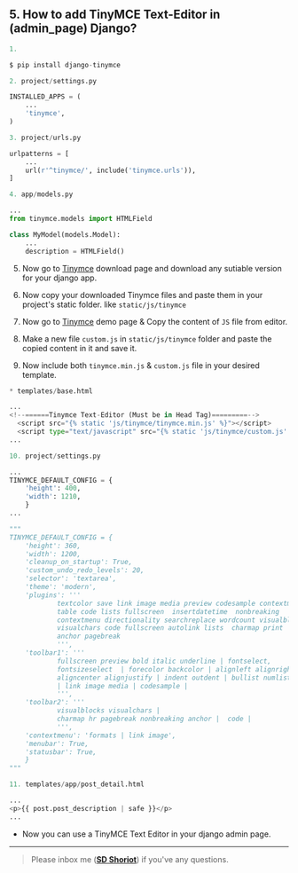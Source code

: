 ## 5. How to add TinyMCE Text-Editor in (admin_page) Django?

```python
1.

$ pip install django-tinymce
```

```python
2. project/settings.py

INSTALLED_APPS = (
    ...
    'tinymce',
)
```

```python
3. project/urls.py

urlpatterns = [
    ...
    url(r'^tinymce/', include('tinymce.urls')),
]
```

```python
4. app/models.py

...
from tinymce.models import HTMLField

class MyModel(models.Model):
    ...
    description = HTMLField()
```

5. Now go to [Tinymce](https://www.tiny.cloud/get-tiny/) download page and download any sutiable version for your django app.


6. Now copy your downloaded Tinymce files and paste them in your project's static folder. like ```static/js/tinymce```

7. Now go to [Tinymce](https://www.tiny.cloud/docs/demo/basic-example/) demo page & Copy the content of ```JS``` file from editor.

8. Make a new file ```custom.js``` in ```static/js/tinymce``` folder and paste the copied content in it and save it.

9. Now include both ```tinymce.min.js``` & ```custom.js``` file in your desired template.

```python
* templates/base.html

...
<!--======Tinymce Text-Editor (Must be in Head Tag)=========-->
  <script src="{% static 'js/tinymce/tinymce.min.js' %}"></script>
  <script type="text/javascript" src="{% static 'js/tinymce/custom.js' %}" ></script>
...
```

```python
10. project/settings.py

...
TINYMCE_DEFAULT_CONFIG = {
    'height': 400,
    'width': 1210,
    }
...

"""
TINYMCE_DEFAULT_CONFIG = {
    'height': 360,
    'width': 1200,
    'cleanup_on_startup': True,
    'custom_undo_redo_levels': 20,
    'selector': 'textarea',
    'theme': 'modern',
    'plugins': '''
            textcolor save link image media preview codesample contextmenu
            table code lists fullscreen  insertdatetime  nonbreaking
            contextmenu directionality searchreplace wordcount visualblocks
            visualchars code fullscreen autolink lists  charmap print  hr
            anchor pagebreak
            ''',
    'toolbar1': '''
            fullscreen preview bold italic underline | fontselect,
            fontsizeselect  | forecolor backcolor | alignleft alignright |
            aligncenter alignjustify | indent outdent | bullist numlist table |
            | link image media | codesample |
            ''',
    'toolbar2': '''
            visualblocks visualchars |
            charmap hr pagebreak nonbreaking anchor |  code |
            ''',
    'contextmenu': 'formats | link image',
    'menubar': True,
    'statusbar': True,
    }
"""
```

```python
11. templates/app/post_detail.html

...
<p>{{ post.post_description | safe }}</p>
...
```

* Now you can use a TinyMCE Text Editor in your django admin page.

---

> Please inbox me (**[SD Shoriot](https://www.facebook.com/shoriot)**) if you've any questions. 